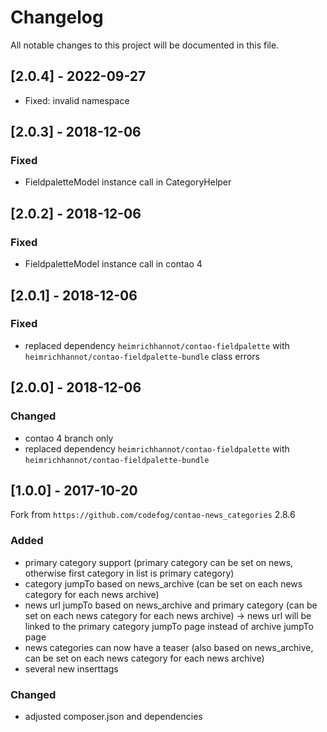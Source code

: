 # Changelog
All notable changes to this project will be documented in this file.

## [2.0.4] - 2022-09-27
- Fixed: invalid namespace

## [2.0.3] - 2018-12-06

### Fixed
- FieldpaletteModel instance call in CategoryHelper

## [2.0.2] - 2018-12-06

### Fixed
- FieldpaletteModel instance call in contao 4

## [2.0.1] - 2018-12-06

### Fixed
- replaced dependency `heimrichhannot/contao-fieldpalette` with `heimrichhannot/contao-fieldpalette-bundle` class errors

## [2.0.0] - 2018-12-06

### Changed
- contao 4 branch only
- replaced dependency `heimrichhannot/contao-fieldpalette` with `heimrichhannot/contao-fieldpalette-bundle`

## [1.0.0] - 2017-10-20

Fork from `https://github.com/codefog/contao-news_categories` 2.8.6

### Added
- primary category support (primary category can be set on news, otherwise first category in list is primary category)
- category jumpTo based on news_archive (can be set on each news category for each news archive)
- news url jumpTo based on news_archive and primary category (can be set on each news category for each news archive) -> news url will be linked to the primary category jumpTo page instead of archive jumpTo page
- news categories can now have a teaser (also based on news_archive, can be set on each news category for each news archive)
- several new inserttags

### Changed
- adjusted composer.json and dependencies
